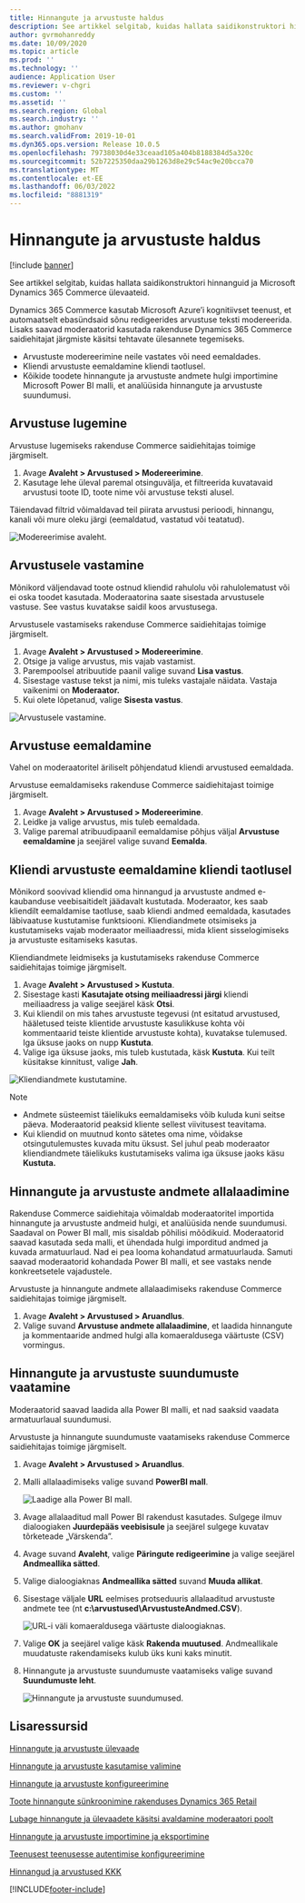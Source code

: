 ```yaml
---
title: Hinnangute ja arvustuste haldus
description: See artikkel selgitab, kuidas hallata saidikonstruktori hinnanguid ja Microsoft Dynamics 365 Commerce ülevaateid.
author: gvrmohanreddy
ms.date: 10/09/2020
ms.topic: article
ms.prod: ''
ms.technology: ''
audience: Application User
ms.reviewer: v-chgri
ms.custom: ''
ms.assetid: ''
ms.search.region: Global
ms.search.industry: ''
ms.author: gmohanv
ms.search.validFrom: 2019-10-01
ms.dyn365.ops.version: Release 10.0.5
ms.openlocfilehash: 79738030d4e33ceaad105a404b8188384d5a320c
ms.sourcegitcommit: 52b7225350daa29b1263d8e29c54ac9e20bcca70
ms.translationtype: MT
ms.contentlocale: et-EE
ms.lasthandoff: 06/03/2022
ms.locfileid: "8881319"
---
```

# <a name="manage-ratings-and-reviews"></a>Hinnangute ja arvustuste haldus

[!include [banner](includes/banner.md)]

See artikkel selgitab, kuidas hallata saidikonstruktori hinnanguid ja Microsoft Dynamics 365 Commerce ülevaateid.

Dynamics 365 Commerce kasutab Microsoft Azure’i kognitiivset teenust, et automaatselt ebasündsaid sõnu redigeerides arvustuse teksti modereerida. Lisaks saavad moderaatorid kasutada rakenduse Dynamics 365 Commerce saidiehitajat järgmiste käsitsi tehtavate ülesannete tegemiseks.

- Arvustuste modereerimine neile vastates või need eemaldades.
- Kliendi arvustuste eemaldamine kliendi taotlusel.
- Kõikide toodete hinnangute ja arvustuste andmete hulgi importimine Microsoft Power BI malli, et analüüsida hinnangute ja arvustuste suundumusi.

## <a name="read-a-review"></a>Arvustuse lugemine 

Arvustuse lugemiseks rakenduse Commerce saidiehitajas toimige järgmiselt.

1. Avage **Avaleht \> Arvustused \> Modereerimine**.
1. Kasutage lehe üleval paremal otsinguvälja, et filtreerida kuvatavaid arvustusi toote ID, toote nime või arvustuse teksti alusel.

Täiendavad filtrid võimaldavad teil piirata arvustusi perioodi, hinnangu, kanali või mure oleku järgi (eemaldatud, vastatud või teatatud).

![Modereerimise avaleht.](media/rnr-moderation-home.png) 

## <a name="respond-to-a-review"></a>Arvustusele vastamine 

Mõnikord väljendavad toote ostnud kliendid rahulolu või rahulolematust või ei oska toodet kasutada. Moderaatorina saate sisestada arvustusele vastuse. See vastus kuvatakse saidil koos arvustusega. 

Arvustusele vastamiseks rakenduse Commerce saidiehitajas toimige järgmiselt.

1. Avage **Avaleht \> Arvustused \> Modereerimine**.
1. Otsige ja valige arvustus, mis vajab vastamist.
1. Parempoolsel atribuutide paanil valige suvand **Lisa vastus**.
1. Sisestage vastuse tekst ja nimi, mis tuleks vastajale näidata. Vastaja vaikenimi on **Moderaator.**
1. Kui olete lõpetanud, valige **Sisesta vastus**.

![Arvustusele vastamine.](media/rnr-moderation-response.png) 

## <a name="take-down-a-review"></a>Arvustuse eemaldamine 

Vahel on moderaatoritel äriliselt põhjendatud kliendi arvustused eemaldada. 

Arvustuse eemaldamiseks rakenduse Commerce saidiehitajast toimige järgmiselt.

1. Avage **Avaleht \> Arvustused \> Modereerimine**.
1. Leidke ja valige arvustus, mis tuleb eemaldada.
1. Valige paremal atribuudipaanil eemaldamise põhjus väljal **Arvustuse eemaldamine** ja seejärel valige suvand **Eemalda**.
    
## <a name="delete-a-customers-reviews-at-the-customers-request"></a>Kliendi arvustuste eemaldamine kliendi taotlusel 

Mõnikord soovivad kliendid oma hinnangud ja arvustuste andmed e-kaubanduse veebisaitidelt jäädavalt kustutada. Moderaator, kes saab kliendilt eemaldamise taotluse, saab kliendi andmed eemaldada, kasutades läbivaatuse kustutamise funktsiooni. Kliendiandmete otsimiseks ja kustutamiseks vajab moderaator meiliaadressi, mida klient sisselogimiseks ja arvustuste esitamiseks kasutas. 

Kliendiandmete leidmiseks ja kustutamiseks rakenduse Commerce saidiehitajas toimige järgmiselt.

1. Avage **Avaleht \> Arvustused \> Kustuta**.
1. Sisestage kasti **Kasutajate otsing meiliaadressi järgi** kliendi meiliaadress ja valige seejärel käsk **Otsi**.
1. Kui kliendil on mis tahes arvustuste tegevusi (nt esitatud arvustused, hääletused teiste klientide arvustuste kasulikkuse kohta või kommentaarid teiste klientide arvustuste kohta), kuvatakse tulemused. Iga üksuse jaoks on nupp **Kustuta**.
1. Valige iga üksuse jaoks, mis tuleb kustutada, käsk **Kustuta**. Kui teilt küsitakse kinnitust, valige **Jah**. 
    
![Kliendiandmete kustutamine.](media/rnr-moderation-delete-reviews.png) 

> [!NOTE]
> - Andmete süsteemist täielikuks eemaldamiseks võib kuluda kuni seitse päeva. Moderaatorid peaksid kliente sellest viivitusest teavitama.
> - Kui kliendid on muutnud konto sätetes oma nime, võidakse otsingutulemustes kuvada mitu üksust. Sel juhul peab moderaator kliendiandmete täielikuks kustutamiseks valima iga üksuse jaoks käsu **Kustuta.** 

## <a name="download-ratings-and-reviews-data"></a>Hinnangute ja arvustuste andmete allalaadimine

Rakenduse Commerce saidiehitaja võimaldab moderaatoritel importida hinnangute ja arvustuste andmeid hulgi, et analüüsida nende suundumusi. Saadaval on Power BI mall, mis sisaldab põhilisi mõõdikuid. Moderaatorid saavad kasutada seda malli, et ühendada hulgi imporditud andmed ja kuvada armatuurlaud. Nad ei pea looma kohandatud armatuurlauda. Samuti saavad moderaatorid kohandada Power BI malli, et see vastaks nende konkreetsetele vajadustele. 

Arvustuste ja hinnangute andmete allalaadimiseks rakenduse Commerce saidiehitajas toimige järgmiselt.

1. Avage **Avaleht \> Arvustused \> Aruandlus**.
1. Valige suvand **Arvustuse andmete allalaadimine**, et laadida hinnangute ja kommentaaride andmed hulgi alla komaeraldusega väärtuste (CSV) vormingus.

## <a name="view-ratings-and-reviews-trends"></a>Hinnangute ja arvustuste suundumuste vaatamine

Moderaatorid saavad laadida alla Power BI malli, et nad saaksid vaadata armatuurlaual suundumusi.

Arvustuste ja hinnangute suundumuste vaatamiseks rakenduse Commerce saidiehitajas toimige järgmiselt.

1. Avage **Avaleht \> Arvustused \> Aruandlus**.
1. Malli allalaadimiseks valige suvand **PowerBI mall**.

    ![Laadige alla Power BI mall.](media/rnr-moderation-reports.png) 

1. Avage allalaaditud mall Power BI rakendust kasutades. Sulgege ilmuv dialoogiaken **Juurdepääs veebisisule** ja seejärel sulgege kuvatav tõrketeade „Värskenda”.
1. Avage suvand **Avaleht**, valige **Päringute redigeerimine** ja valige seejärel **Andmeallika sätted**.
1. Valige dialoogiaknas **Andmeallika sätted** suvand **Muuda allikat**.
1. Sisestage väljale **URL** eelmises protseduuris allalaaditud arvustuste andmete tee (nt **c:\\arvustused\\ArvustusteAndmed.CSV**).

    ![URL-i väli komaeraldusega väärtuste dialoogiaknas.](media/rnr-powerbi-datasource-settings.png) 

1. Valige **OK** ja seejärel valige käsk **Rakenda muutused**. Andmeallikale muudatuste rakendamiseks kulub üks kuni kaks minutit.
1. Hinnangute ja arvustuste suundumuste vaatamiseks valige suvand **Suundumuste leht**.

    ![Hinnangute ja arvustuste suundumused.](media/rnr-powerbi-dashboard-template.png) 
    
## <a name="additional-resources"></a>Lisaressursid

[Hinnangute ja arvustuste ülevaade](ratings-reviews-overview.md)

[Hinnangute ja arvustuste kasutamise valimine](opt-in-ratings-reviews.md)

[Hinnangute ja arvustuste konfigureerimine](configure-ratings-reviews.md)

[Toote hinnangute sünkroonimine rakenduses Dynamics 365 Retail](sync-product-ratings.md)

[Lubage hinnangute ja ülevaadete käsitsi avaldamine moderaatori poolt](manual-publish-rating-reviews.md)

[Hinnangute ja arvustuste importimine ja eksportimine](import-export-reviews.md)

[Teenusest teenusesse autentimise konfigureerimine](service-to-service-auth.md)

[Hinnangud ja arvustused KKK](ratings-reviews-faq.md)


[!INCLUDE[footer-include](../includes/footer-banner.md)]
